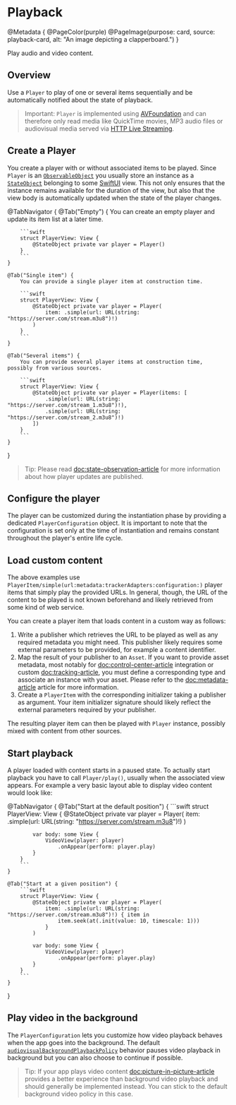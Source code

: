 # Playback

@Metadata {
    @PageColor(purple)
    @PageImage(purpose: card, source: playback-card, alt: "An image depicting a clapperboard.")
}

Play audio and video content.

## Overview

Use a ``Player`` to play of one or several items sequentially and be automatically notified about the state of playback.

> Important: ``Player`` is implemented using [AVFoundation](https://developer.apple.com/documentation/avfoundation) and can therefore only read media like QuickTime movies, MP3 audio files or audiovisual media served via [HTTP Live Streaming](https://developer.apple.com/documentation/http-live-streaming/hls-authoring-specification-for-apple-devices).

## Create a Player

You create a player with or without associated items to be played. Since ``Player`` is an [`ObservableObject`](https://developer.apple.com/documentation/combine/observableobject) you usually store an instance as a [`StateObject`](https://developer.apple.com/documentation/swiftui/stateobject) belonging to some [SwiftUI](https://developer.apple.com/documentation/swiftui) view. This not only ensures that the instance remains available for the duration of the view, but also that the view body is automatically updated when the state of the player changes.

@TabNavigator {
    @Tab("Empty") {
        You can create an empty player and update its item list at a later time.

        ```swift
        struct PlayerView: View {
            @StateObject private var player = Player()
        }
        ```
    }

    @Tab("Single item") {
        You can provide a single player item at construction time.

        ```swift
        struct PlayerView: View {
            @StateObject private var player = Player(
                item: .simple(url: URL(string: "https://server.com/stream.m3u8")!)
            )
        }
        ```
    }

    @Tab("Several items") {
        You can provide several player items at construction time, possibly from various sources.

        ```swift
        struct PlayerView: View {
            @StateObject private var player = Player(items: [
                .simple(url: URL(string: "https://server.com/stream_1.m3u8")!),
                .simple(url: URL(string: "https://server.com/stream_2.m3u8")!)
            ])
        }
        ```
    }
}

> Tip: Please read <doc:state-observation-article> for more information about how player updates are published.

## Configure the player

The player can be customized during the instantiation phase by providing a dedicated ``PlayerConfiguration`` object. It is important to note that the configuration is set only at the time of instantiation and remains constant throughout the player's entire life cycle.

## Load custom content

The above examples use ``PlayerItem/simple(url:metadata:trackerAdapters:configuration:)`` player items that simply play the provided URLs. In general, though, the URL of the content to be played is not known beforehand and likely retrieved from some kind of web service.

You can create a player item that loads content in a custom way as follows:

1. Write a publisher which retrieves the URL to be played as well as any required metadata you might need. This publisher likely requires some external parameters to be provided, for example a content identifier.
2. Map the result of your publisher to an ``Asset``. If you want to provide asset metadata, most notably for <doc:control-center-article> integration or custom <doc:tracking-article>, you must define a corresponding type and associate an instance with your asset. Please refer to the <doc:metadata-article> article for more information.
3. Create a ``PlayerItem`` with the corresponding initializer taking a publisher as argument. Your item initializer signature should likely reflect the external parameters required by your publisher.

The resulting player item can then be played with ``Player`` instance, possibly mixed with content from other sources.

## Start playback

A player loaded with content starts in a paused state. To actually start playback you have to call ``Player/play()``, usually when the associated view appears. For example a very basic layout able to display video content would look like:

<!-- markdownlint-disable MD034 -->
@TabNavigator {
    @Tab("Start at the default position") {
        ```swift
        struct PlayerView: View {
            @StateObject private var player = Player(
                item: .simple(url: URL(string: "https://server.com/stream.m3u8")!)
            )

            var body: some View {
                VideoView(player: player)
                    .onAppear(perform: player.play)
            }
        }
        ```
    }

    @Tab("Start at a given position") {
        ```swift
        struct PlayerView: View {
            @StateObject private var player = Player(
                item: .simple(url: URL(string: "https://server.com/stream.m3u8")!) { item in
                    item.seek(at(.init(value: 10, timescale: 1)))
                }
            )

            var body: some View {
                VideoView(player: player)
                    .onAppear(perform: player.play)
            }
        }
        ```
    }
}
<!-- markdownlint-restore -->

## Play video in the background

The ``PlayerConfiguration`` lets you customize how video playback behaves when the app goes into the background. The default [`audiovisualBackgroundPlaybackPolicy`](https://developer.apple.com/documentation/avfoundation/avplayer/3787548-audiovisualbackgroundplaybackpol) behavior pauses video playback in background but you can also choose to continue if possible.

> Tip: If your app plays video content <doc:picture-in-picture-article> provides a better experience than background video playback and should generally be implemented instead. You can stick to the default background video policy in this case.
